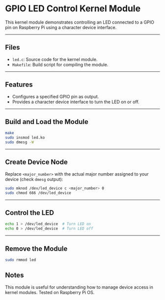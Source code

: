 # GPIO LED Control Kernel Module

This kernel module demonstrates controlling an LED connected to a GPIO pin on Raspberry Pi using a character device interface.

---

## Files

- `led.c`: Source code for the kernel module.
- `Makefile`: Build script for compiling the module.

---

## Features

- Configures a specified GPIO pin as output.
- Provides a character device interface to turn the LED on or off.

---

## Build and Load the Module

```bash
make
sudo insmod led.ko
sudo dmesg -W
```

---

## Create Device Node

Replace `<major_number>` with the actual major number assigned to your device (check `dmesg` output):

```bash
sudo mknod /dev/led_device c <major_number> 0
sudo chmod 666 /dev/led_device
```

---

## Control the LED

```bash
echo 1 > /dev/led_device  # Turn LED on
echo 0 > /dev/led_device  # Turn LED off
```

---

## Remove the Module

```bash
sudo rmmod led
```

## Notes
This module is useful for understanding how to manage device access in kernel modules. Tested on Raspberry Pi OS.
